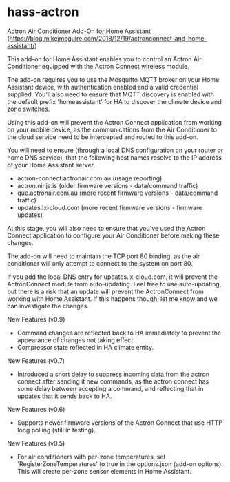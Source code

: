 # hass-actron
Actron Air Conditioner Add-On for Home Assistant (https://blog.mikejmcguire.com/2018/12/19/actronconnect-and-home-assistant/)

This add-on for Home Assistant enables you to control an Actron Air Conditioner equipped with the Actron Connect wireless module. 

The add-on requires you to use the Mosquitto MQTT broker on your Home Assistant device, with authentication enabled and a valid credential supplied. You'll also need to ensure that MQTT discovery is enabled with the default prefix 'homeassistant' for HA to discover the climate device and zone switches.

Using this add-on will prevent the Actron Connect application from working on your mobile device, as the communications from the Air Conditioner to the cloud service need to be intercepted and routed to this add-on.

You will need to ensure (through a local DNS configuration on your router or home DNS service), that the following host names resolve to the IP address of your Home Assistant server.
- actron-connect.actronair.com.au (usage reporting)
- actron.ninja.is (older firmware versions - data/command traffic)
- que.actronair.com.au (more recent firmware versions - data/command traffic)
- updates.lx-cloud.com (more recent firmware versions - firmware updates)

At this stage, you will also need to ensure that you've used the Actron Connect application to configure your Air Conditioner before making these changes.

The add-on will need to maintain the TCP port 80 binding, as the air conditioner will only attempt to connect to the system on port 80.

If you add the local DNS entry for updates.lx-cloud.com, it will prevent the ActronConnect module from auto-updating. Feel free to use auto-updating, but there is a risk that an update will prevent the ActronConnect from working with Home Assistant. If this happens though, let me know and we can investigate the changes.

New Features (v0.9)
- Command changes are reflected back to HA immediately to prevent the appearance of changes not taking effect.
- Compressor state reflected in HA climate entity.

New Features (v0.7)
- Introduced a short delay to suppress incoming data from the actron connect after sending it new commands, as the actron connect has some delay between accepting a command, and reflecting that in updates that it sends back to HA.

New Features (v0.6)
- Supports newer firmware versions of the Actron Connect that use HTTP long polling (still in testing).

New Features (v0.5)
- For air conditioners with per-zone temperatures, set 'RegisterZoneTemperatures' to true in the options.json (add-on options). This will create per-zone sensor elements in Home Assistant.


